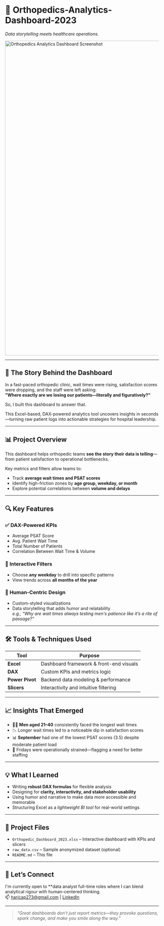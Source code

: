 # 🏥 Orthopedics-Analytics-Dashboard-2023

*Data storytelling meets healthcare operations.*

<img width="1031" alt="Orthopedics Analytics Dashboard Screenshot" src="https://github.com/user-attachments/assets/bd326e17-34ef-4000-8b3f-46fe1eee5f43" />

---

## 📖 The Story Behind the Dashboard

In a fast-paced orthopedic clinic, wait times were rising, satisfaction scores were dropping, and the staff were left asking:  
**"Where exactly are we losing our patients—literally and figuratively?"**

So, I built this dashboard to answer that.

This Excel-based, DAX-powered analytics tool uncovers insights in seconds—turning raw patient logs into actionable strategies for hospital leadership.

---

## 📊 Project Overview

This dashboard helps orthopedic teams **see the story their data is telling**—from patient satisfaction to operational bottlenecks.

Key metrics and filters allow teams to:
- Track **average wait times and PSAT scores**  
- Identify high-friction zones by **age group, weekday, or month**  
- Explore potential correlations between **volume and delays**  

---

## 🔍 Key Features

### ✅ **DAX-Powered KPIs**
- Average PSAT Score  
- Avg. Patient Wait Time  
- Total Number of Patients  
- Correlation Between Wait Time & Volume

### 🧭 **Interactive Filters**
- Choose **any weekday** to drill into specific patterns  
- View trends across **all months of the year**

### 🎨 **Human-Centric Design**
- Custom-styled visualizations  
- Data storytelling that adds humor and relatability  
  *e.g., “Why are wait times always testing men's patience like it’s a rite of passage?”*

---

## 🛠 Tools & Techniques Used

| Tool        | Purpose                                  |
|-------------|-------------------------------------------|
| **Excel**   | Dashboard framework & front-end visuals   |
| **DAX**     | Custom KPIs and metrics logic             |
| **Power Pivot** | Backend data modeling & performance |
| **Slicers** | Interactivity and intuitive filtering     |

---

## 📈 Insights That Emerged

- 🧍‍♂️ **Men aged 21–40** consistently faced the longest wait times  
- 📉 Longer wait times led to a noticeable dip in satisfaction scores  
- 📊 **September** had one of the lowest PSAT scores (3.5) despite moderate patient load  
- 📆 Fridays were operationally strained—flagging a need for better staffing

---

## 💡 What I Learned

- Writing **robust DAX formulas** for flexible analysis  
- Designing for **clarity, interactivity, and stakeholder usability**  
- Using humor and narrative to make data more accessible and memorable  
- Structuring Excel as a *lightweight BI tool* for real-world settings

---

## 📁 Project Files

- `Orthopedic_Dashboard_2023.xlsx` – Interactive dashboard with KPIs and slicers  
- `raw_data.csv` – Sample anonymized dataset (optional)  
- `README.md` – This file  

---

## 🤝 Let’s Connect

I'm currently open to **data analyst full-time roles where I can blend analytical rigour with human-centered thinking.  
📫 haricap273@gmail.com | [LinkedIn](https://www.linkedin.com/in/harishkds/)

---

> _“Great dashboards don’t just report metrics—they provoke questions, spark change, and make you smile along the way.”_

